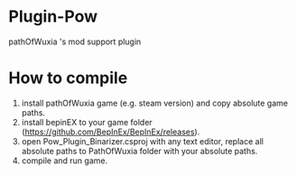 # Plugin-Pow
pathOfWuxia 's mod support plugin

# How to compile
1. install pathOfWuxia game (e.g. steam version) and copy absolute game paths.
2. install bepinEX to your game folder (https://github.com/BepInEx/BepInEx/releases).
3. open Pow_Plugin_Binarizer.csproj with any text editor, replace all absolute paths to PathOfWuxia folder with your absolute paths.
4. compile and run game.
